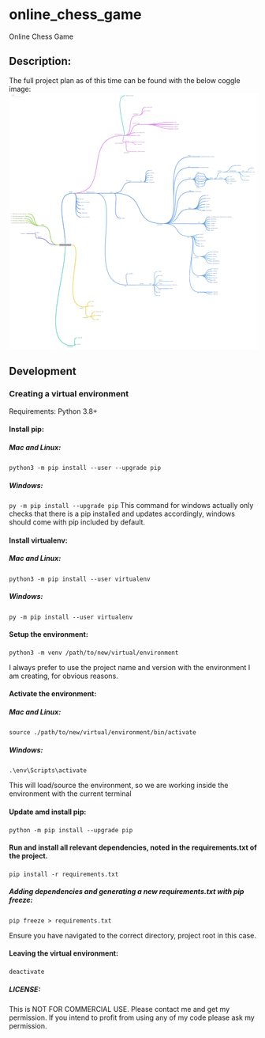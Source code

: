 # online_chess_game
Online Chess Game

## Description:
The full project plan as of this time can be found with the below coggle image:
![picture](resources/Online_Chess_Game.png)


## Development

### Creating a virtual environment
Requirements: Python 3.8+

#### Install pip:
##### Mac and Linux:
`python3 -m pip install --user --upgrade pip`

##### Windows:
`py -m pip install --upgrade pip`
This command for windows actually only checks that there is a pip installed and updates accordingly, windows should come with pip included by default.

#### Install virtualenv:
##### Mac and Linux:
`python3 -m pip install --user virtualenv`

##### Windows:
`py -m pip install --user virtualenv`

#### Setup the environment:
`python3 -m venv /path/to/new/virtual/environment`

I always prefer to use the project name and version with the environment I am creating, for obvious reasons.

#### Activate the environment:
##### Mac and Linux:
`source ./path/to/new/virtual/environment/bin/activate`

##### Windows:
`.\env\Scripts\activate`

This will load/source the environment, so we are working inside the environment with the current terminal

#### Update amd install pip:
`python -m pip install --upgrade pip`

#### Run and install all relevant dependencies, noted in the requirements.txt of the project.
`pip install -r requirements.txt`

##### Adding dependencies and generating a new requirements.txt with pip freeze:
`pip freeze > requirements.txt`

Ensure you have navigated to the correct directory, project root in this case.

#### Leaving the virtual environment:
`deactivate`

##### LICENSE:
This is NOT FOR COMMERCIAL USE. Please contact me and get my permission. 
If you intend to profit from using any of my code please ask my permission.